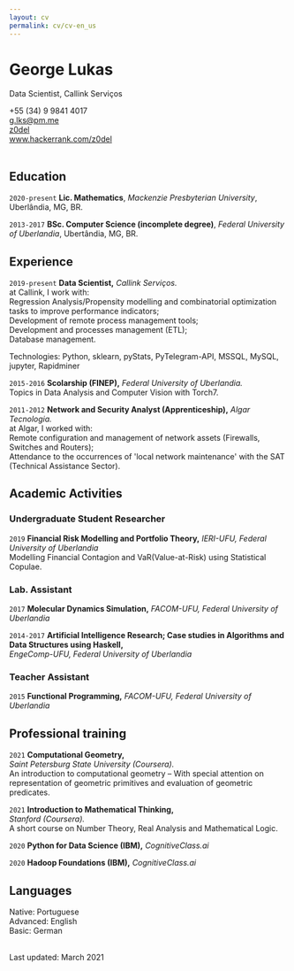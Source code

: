 ```yaml
---
layout: cv
permalink: cv/cv-en_us
---
```


# George Lukas
Data Scientist, Callink Serviços <br/>

<div id="webaddress">
  <i class="fa fa-fw fa-phone"></i>+55 (34) 9 9841 4017 <br/>
  <a href="g.lks@pm.me"> <i class="fa fa-fw fa-envelope"></i> g.lks@pm.me</a> <br/>
  <a href="https://github.com/z0del"><i class="fa fa-fw fa-github"></i> z0del</a> <br/>
  <a href="https://www.hackerrank.com/z0del"><i class="fa fa-fw fa-users"></i> www.hackerrank.com/z0del</a>
</div> <br/>

## Education

`2020-present`
**Lic. Mathematics**, 
*Mackenzie Presbyterian University*, Uberlândia, MG, BR.<br/>

`2013-2017`
**BSc. Computer Science (incomplete degree)**,
*Federal University of Uberlandia*, Ubertândia, MG, BR.

## Experience

`2019-present`
**Data Scientist,**
*Callink Serviços.*<br/>
at Callink, I work with:<br/>
Regression Analysis/Propensity modelling and combinatorial optimization tasks to improve performance indicators;<br/>
Development of remote process management tools;<br/>
Development and  processes management (ETL);<br/>
Database management.<br/>

Technologies: Python, sklearn, pyStats, PyTelegram-API, MSSQL, MySQL, jupyter, Rapidminer

`2015-2016`
**Scolarship (FINEP),** *Federal University of Uberlandia.*<br/>
 Topics in Data Analysis and Computer Vision with Torch7.

`2011-2012`
**Network and Security Analyst (Apprenticeship),**
*Algar Tecnologia.*<br/>
at Algar, I worked with:<br/>
Remote configuration and management of network assets (Firewalls, Switches and Routers);<br/>
Attendance to the occurrences of 'local network maintenance' with the SAT (Technical Assistance Sector).


## Academic Activities

### Undergraduate Student Researcher

`2019`
**Financial Risk Modelling and Portfolio Theory,**
*IERI-UFU, Federal University of Uberlandia*<br/>
Modelling Financial Contagion and VaR(Value-at-Risk) using Statistical Copulae.

### Lab. Assistant

`2017`
**Molecular Dynamics Simulation,**
*FACOM-UFU, Federal University of Uberlandia*

`2014-2017`
**Artificial Intelligence Research; Case studies in Algorithms and Data Structures using Haskell,** <br/>
*EngeComp-UFU, Federal University of Uberlandia*

### Teacher Assistant

`2015`
**Functional Programming,**
*FACOM-UFU, Federal University of Uberlandia*

## Professional training

`2021`
**Computational Geometry,**<br/>
*Saint Petersburg State University (Coursera).*
<br/>An introduction to computational geometry – 
With special attention on representation of geometric primitives and evaluation of geometric predicates.<br/>

`2021`
**Introduction to Mathematical Thinking,**<br/>
*Stanford (Coursera).*<br/>
A short course on Number Theory, Real Analysis and Mathematical Logic.<br/>

`2020`
**Python for Data Science (IBM),**
*CognitiveClass.ai*<br/>

`2020`
**Hadoop Foundations (IBM),**
*CognitiveClass.ai*<br/>


## Languages

Native: Portuguese<br/>
Advanced: English<br/>
Basic: German<br/>

<br/>Last updated: March  2021<br/><br/>

